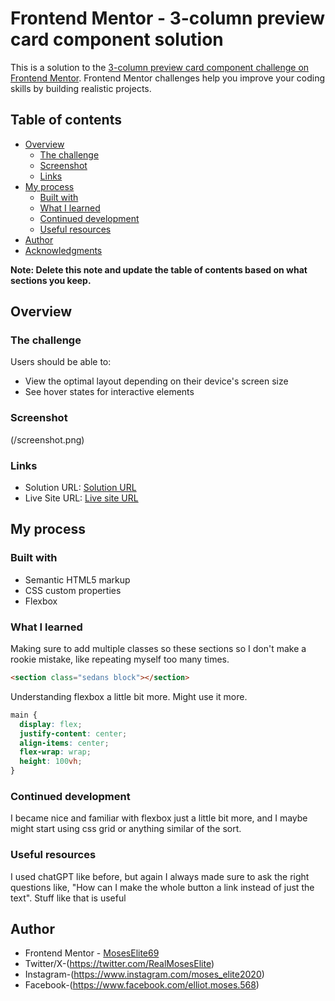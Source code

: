 # Frontend Mentor - 3-column preview card component solution

This is a solution to the [3-column preview card component challenge on Frontend Mentor](https://www.frontendmentor.io/challenges/3column-preview-card-component-pH92eAR2-). Frontend Mentor challenges help you improve your coding skills by building realistic projects.

## Table of contents

- [Overview](#overview)
  - [The challenge](#the-challenge)
  - [Screenshot](#screenshot)
  - [Links](#links)
- [My process](#my-process)
  - [Built with](#built-with)
  - [What I learned](#what-i-learned)
  - [Continued development](#continued-development)
  - [Useful resources](#useful-resources)
- [Author](#author)
- [Acknowledgments](#acknowledgments)

**Note: Delete this note and update the table of contents based on what sections you keep.**

## Overview

### The challenge

Users should be able to:

- View the optimal layout depending on their device's screen size
- See hover states for interactive elements

### Screenshot

(/screenshot.png)

### Links

- Solution URL: [Solution URL](https://github.com/MosesElite69/3-column-preview-card-component)
- Live Site URL: [Live site URL](https://3-columns-preview-card-comp.netlify.app/)

## My process

### Built with

- Semantic HTML5 markup
- CSS custom properties
- Flexbox

### What I learned

Making sure to add multiple classes so these sections so I don't make a rookie mistake, like repeating myself too many times.

```html
<section class="sedans block"></section>
```

Understanding flexbox a little bit more. Might use it more.

```css
main {
  display: flex;
  justify-content: center;
  align-items: center;
  flex-wrap: wrap;
  height: 100vh;
}
```

### Continued development

I became nice and familiar with flexbox just a little bit more, and I maybe might start using css grid or anything similar of the sort.

### Useful resources

I used chatGPT like before, but again I always made sure to ask the right questions like, "How can I make the whole button a link instead of just the text". Stuff like that is useful

## Author

- Frontend Mentor - [MosesElite69](https://www.frontendmentor.io/profile/MosesElite69)
- Twitter/X-(https://twitter.com/RealMosesElite)
- Instagram-(https://www.instagram.com/moses_elite2020)
- Facebook-(https://www.facebook.com/elliot.moses.568)
